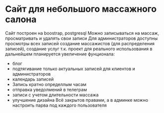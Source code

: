 # Сайт для небольшого массажного салона
Сайт построен на boostrap, postgresql
Можно записываться на массаж, просматривать и удалять свои записи
Для администраторов доступны просмотры всех записей создание массажистов (для распределения записей), создание услуг
т.к. проект для реального использования в дальнейшем планируется увеличение фунционала:
  - блог
  - подтягивание только актуальных записей для клиентов и администраторов
  - календарь записей
  - Запись кратно определлым часам
  - отправка уведолмений в телеграм
  - записи с учетом длительности массажа
  - улучшение дизайна
Всё закрытов правами, а в админке можно настроить парва под каждого пользователя    
